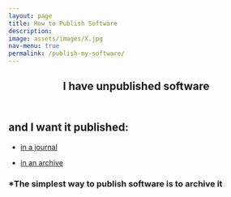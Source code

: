 ```yaml
---
layout: page
title: How to Publish Software
description: 
image: assets/images/X.jpg
nav-menu: true
permalink: /publish-my-software/
---
```

<!-- Main -->
<div id="main" class="alt">

<!-- One -->
<section id="one">
	<div class="inner">
		<header class="major">
			<h1>I have unpublished software</h1>
		</header>

<!-- Content -->
<h2 id="content">and I want it published:</h2>
<div class="row">
	<div class="6u 12u$(small)">
		<ul class="actions">
			<li><a href="https://www.software.ac.uk/which-journals-should-i-publish-my-software" class="button big">in a journal</a></li>
		</ul>
	</div>
	<div class="6u$ 12u$(small)">
		<ul class="actions">
			<li><a href="https://cfa-library.github.io/citing-software/archive-my-software/" class="button big">in an archive</a></li>
		</ul>
	</div>
<h3 id="content">*The simplest way to publish software is to archive it</h3>
</div>

</div>
